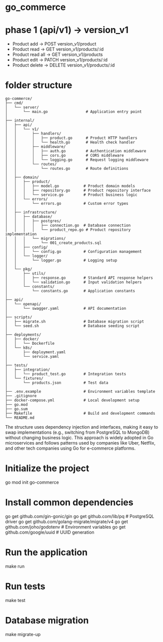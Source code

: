 # go_commerce

# phase 1 (api/v1) -> version_v1

- Product add -> POST version_v1/product
- Product read -> GET version_v1/products/:id
- Product read all -> GET version_v1/products
- Product edit -> PATCH version_v1/products/:id
- Product delete -> DELETE version_v1/products/:id

# folder structure

```
go-commerce/
├── cmd/
│   └── server/
│       └── main.go                 # Application entry point
│
├── internal/
│   ├── api/
│   │   └── v1/
│   │       ├── handlers/
│   │       │   ├── product.go      # Product HTTP handlers
│   │       │   └── health.go       # Health check handler
│   │       ├── middleware/
│   │       │   ├── auth.go         # Authentication middleware
│   │       │   ├── cors.go         # CORS middleware
│   │       │   └── logging.go      # Request logging middleware
│   │       └── routes/
│   │           └── routes.go       # Route definitions
│   │
│   ├── domain/
│   │   ├── product/
│   │   │   ├── model.go           # Product domain models
│   │   │   ├── repository.go      # Product repository interface
│   │   │   └── service.go         # Product business logic
│   │   └── errors/
│   │       └── errors.go          # Custom error types
│   │
│   ├── infrastructure/
│   │   ├── database/
│   │   │   ├── postgres/
│   │   │   │   ├── connection.go  # Database connection
│   │   │   │   └── product_repo.go # Product repository implementation
│   │   │   └── migrations/
│   │   │       └── 001_create_products.sql
│   │   ├── config/
│   │   │   └── config.go          # Configuration management
│   │   └── logger/
│   │       └── logger.go          # Logging setup
│   │
│   └── pkg/
│       ├── utils/
│       │   ├── response.go        # Standard API response helpers
│       │   └── validation.go      # Input validation helpers
│       └── constants/
│           └── constants.go       # Application constants
│
├── api/
│   └── openapi/
│       └── swagger.yaml           # API documentation
│
├── scripts/
│   ├── migrate.sh                 # Database migration script
│   └── seed.sh                    # Database seeding script
│
├── deployments/
│   ├── docker/
│   │   └── Dockerfile
│   └── k8s/
│       ├── deployment.yaml
│       └── service.yaml
│
├── tests/
│   ├── integration/
│   │   └── product_test.go        # Integration tests
│   └── fixtures/
│       └── products.json          # Test data
│
├── .env.example                   # Environment variables template
├── .gitignore
├── docker-compose.yml             # Local development setup
├── go.mod
├── go.sum
├── Makefile                       # Build and development commands
└── README.md
```

The structure uses dependency injection and interfaces, making it easy to swap implementations (e.g., switching from PostgreSQL to MongoDB) without changing business logic. This approach is widely adopted in Go microservices and follows patterns used by companies like Uber, Netflix, and other tech companies using Go for e-commerce platforms.

# Initialize the project

go mod init go-commerce

# Install common dependencies

go get github.com/gin-gonic/gin
go get github.com/lib/pq # PostgreSQL driver
go get github.com/golang-migrate/migrate/v4
go get github.com/joho/godotenv # Environment variables
go get github.com/google/uuid # UUID generation

# Run the application

make run

# Run tests

make test

# Database migration

make migrate-up
